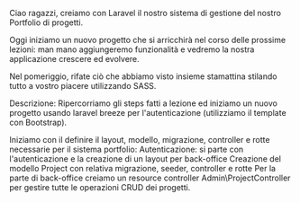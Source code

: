 Ciao ragazzi,
creiamo con Laravel il nostro sistema di gestione del nostro Portfolio di progetti.

Oggi iniziamo un nuovo progetto che si arricchirà nel corso delle prossime lezioni: man mano aggiungeremo funzionalità e vedremo la nostra applicazione crescere ed evolvere.

Nel pomeriggio, rifate ciò che abbiamo visto insieme stamattina stilando tutto a vostro piacere utilizzando SASS.

Descrizione:
Ripercorriamo gli steps fatti a lezione ed iniziamo un nuovo progetto usando laravel breeze per l'autenticazione (utilizziamo il template con Bootstrap).

Iniziamo con il definire il layout, modello, migrazione, controller e rotte necessarie per il sistema portfolio:
    Autenticazione: si parte con l'autenticazione e la creazione di un layout per back-office
    Creazione del modello Project con relativa migrazione, seeder, controller e rotte
    Per la parte di back-office creiamo un resource controller Admin\\ProjectController per gestire tutte le operazioni CRUD dei progetti.